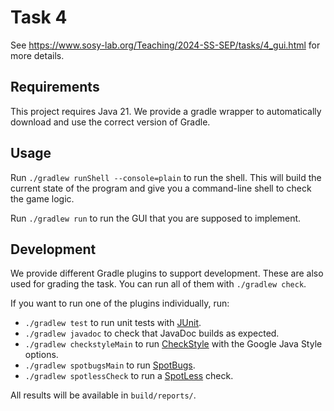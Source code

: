 # Task 4

See https://www.sosy-lab.org/Teaching/2024-SS-SEP/tasks/4_gui.html
for more details.

## Requirements

This project requires Java 21.
We provide a gradle wrapper to automatically download and use the correct version of Gradle.

## Usage

Run `./gradlew runShell --console=plain` to run the shell.
This will build the current state of the program and give you a command-line shell
to check the game logic.

Run `./gradlew run` to run the GUI that you are supposed to implement.

## Development

We provide different Gradle plugins to support development.
These are also used for grading the task.
You can run all of them with `./gradlew check`.

If you want to run one of the plugins individually, run:

* `./gradlew test` to run unit tests with [JUnit](https://junit.org/junit5/).
* `./gradlew javadoc` to check that JavaDoc builds as expected.
* `./gradlew checkstyleMain` to run [CheckStyle](https://checkstyle.sourceforge.io/) with the Google Java Style options.
* `./gradlew spotbugsMain` to run [SpotBugs](https://spotbugs.github.io/).
* `./gradlew spotlessCheck` to run a [SpotLess](https://github.com/diffplug/spotless/) check.

All results will be available in `build/reports/`.
